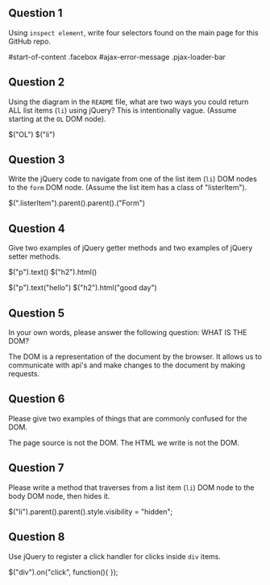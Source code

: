 ## Question 1

Using `inspect element`, write four selectors found on the main page for this
GitHub repo.

<!-- your answer starts here -->
#start-of-content
.facebox
#ajax-error-message
.pjax-loader-bar
<!-- your answer ends here -->

## Question 2

Using the diagram in the `README` file, what are two ways you could return ALL
list items (`li`) using jQuery? This is intentionally vague. (Assume starting
at the `OL` DOM node).

<!-- your answer starts here -->
$("OL")
$("li")
<!-- your answer ends here -->

## Question 3

Write the jQuery code to navigate from one of the list item (`li`) DOM nodes to
the `form` DOM node. (Assume the list item has a class of "listerItem").

<!-- your answer starts here -->
$(".listerItem").parent().parent().("Form")
<!-- your answer ends here -->

## Question 4

Give two examples of jQuery getter methods and two examples of jQuery setter
methods.

<!-- your answer starts here -->
$("p").text()
$("h2").html()

$("p").text("hello")
$("h2").html("good day")
<!-- your answer ends here -->

## Question 5

In your own words, please answer the following question: WHAT IS THE DOM?

<!-- your answer starts here -->
The DOM is a representation of the document by the browser.  It allows us to communicate with api's and make changes to the document by making requests.
<!-- your answer ends here -->

## Question 6

Please give two examples of things that are commonly confused for the DOM.

<!-- your answer starts here -->
The page source is not the DOM.
The HTML we write is not the DOM.
<!-- your answer ends here -->

## Question 7

Please write a method that traverses from a list item (`li`) DOM node to the
body DOM node, then hides it.

<!-- your answer starts here -->
$("li").parent().parent().style.visibility = "hidden";
<!-- your answer ends here -->

## Question 8

Use jQuery to register a click handler for clicks inside `div` items.

<!-- your answer starts here -->
$("div").on("click", function(){
});
<!-- your answer ends here -->
